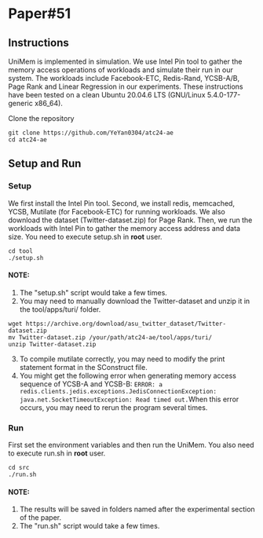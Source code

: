 # Paper#51

## Instructions
UniMem is implemented in simulation. We use Intel Pin tool to gather the memory access operations of workloads and simulate their run in our system. The workloads include Facebook-ETC, Redis-Rand, YCSB-A/B, Page Rank and Linear Regression in our experiments. These instructions have been tested on a clean Ubuntu 20.04.6 LTS (GNU/Linux 5.4.0-177-generic x86_64).

Clone the repository
```
git clone https://github.com/YeYan0304/atc24-ae
cd atc24-ae
```

## Setup and Run
### Setup
We first install the Intel Pin tool. Second, we install redis, memcached, YCSB, Mutilate (for Facebook-ETC) for running workloads. We also download the dataset (Twitter-dataset.zip) for Page Rank. Then, we run the workloads with Intel Pin to gather the memory access address and data size.
You need to execute setup.sh in **root** user.

```
cd tool
./setup.sh
```

#### NOTE: 

1. The "setup.sh" script would take a few times.
2. You may need to manually download the Twitter-dataset and unzip it in the tool/apps/turi/ folder.
```
wget https://archive.org/download/asu_twitter_dataset/Twitter-dataset.zip
mv Twitter-dataset.zip /your/path/atc24-ae/tool/apps/turi/
unzip Twitter-dataset.zip
```
3. To compile mutilate correctly, you may need to modify the print statement format in the SConstruct file.
4. You might get the following error when generating memory access sequence of YCSB-A and YCSB-B: `ERROR: a redis.clients.jedis.exceptions.JedisConnectionException: java.net.SocketTimeoutException: Read timed out.`When this error occurs, you may need to rerun the program several times.

### Run
First set the environment variables and then run the UniMem.
You also need to execute run.sh in **root** user.
```
cd src
./run.sh
```

#### NOTE: 

1. The results will be saved in folders named after the experimental section of the paper.
2. The "run.sh" script would take a few times.
